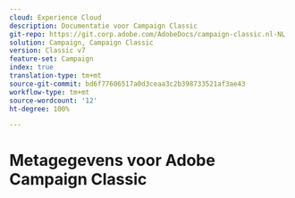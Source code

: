 ```yaml
---
cloud: Experience Cloud
description: Documentatie voor Campaign Classic
git-repo: https://git.corp.adobe.com/AdobeDocs/campaign-classic.nl-NL
solution: Campaign, Campaign Classic
version: Classic v7
feature-set: Campaign
index: true
translation-type: tm+mt
source-git-commit: bd6f77606517a0d3ceaa3c2b398733521af3ae43
workflow-type: tm+mt
source-wordcount: '12'
ht-degree: 100%

---
```



# Metagegevens voor Adobe Campaign Classic
